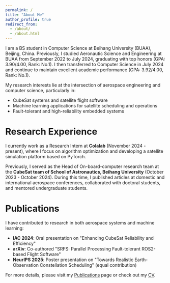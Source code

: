 ```yaml
---
permalink: /
title: "About Me"
author_profile: true
redirect_from:
  - /about/
  - /about.html
---
```


I am a BS student in Computer Science at Beihang University (BUAA), Beijing, China. Previously, I studied Aeronautic Science and Engineering at BUAA from September 2022 to July 2024, graduating with top honors (GPA: 3.90/4.00, Rank: No.1). I then transferred to Computer Science in July 2024 and continue to maintain excellent academic performance (GPA: 3.92/4.00, Rank: No.1).

My research interests lie at the intersection of aerospace engineering and computer science, particularly in:
- CubeSat systems and satellite flight software
- Machine learning applications for satellite scheduling and operations
- Fault-tolerant and high-reliability embedded systems

Research Experience
======
I currently work as a Research Intern at **Colalab** (November 2024 - present), where I focus on algorithm optimization and developing a satellite simulation platform based on PyTorch.

Previously, I served as the Head of On-board-computer research team at the **CubeSat team of School of Astronautics, Beihang University** (October 2023 - October 2024). During this time, I published articles at domestic and international aerospace conferences, collaborated with doctoral students, and mentored undergraduate students.

Publications
======
I have contributed to research in both aerospace systems and machine learning:
- **IAC 2024**: Oral presentation on "Enhancing CubeSat Reliability and Efficiency"
- **arXiv**: Co-authored "SRFS: Parallel Processing Fault-tolerant ROS2-based Flight Software"
- **NeurIPS 2025**: Poster presentation on "Towards Realistic Earth-Observation Constellation Scheduling" (equal contribution)

For more details, please visit my [Publications](/publications/) page or check out my [CV](/cv/).
